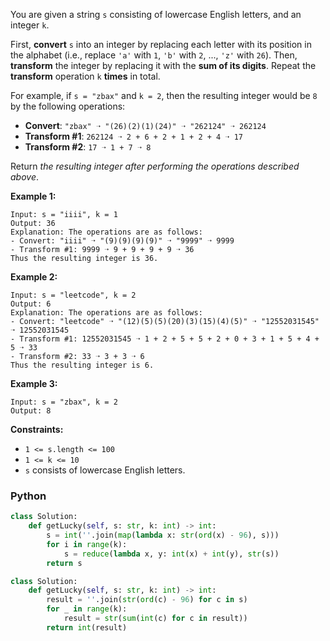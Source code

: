 You are given a string  `s`  consisting of lowercase English letters, and an integer  `k`.

First,  **convert**  `s`  into an integer by replacing each letter with its position in the alphabet (i.e., replace  `'a'`  with  `1`,  `'b'`  with  `2`, ...,  `'z'`  with  `26`). Then,  **transform**  the integer by replacing it with the  **sum of its digits**. Repeat the  **transform**  operation  `k` **times**  in total.

For example, if  `s = "zbax"`  and  `k = 2`, then the resulting integer would be  `8`  by the following operations:

-   **Convert**:  `"zbax" ➝ "(26)(2)(1)(24)" ➝ "262124" ➝ 262124`
-   **Transform #1**:  `262124 ➝ 2 + 6 + 2 + 1 + 2 + 4 ➝ 17`
-   **Transform #2**:  `17 ➝ 1 + 7 ➝ 8`

Return  _the resulting integer after performing the operations described above_.

**Example 1:**
```
Input: s = "iiii", k = 1
Output: 36
Explanation: The operations are as follows:
- Convert: "iiii" ➝ "(9)(9)(9)(9)" ➝ "9999" ➝ 9999
- Transform #1: 9999 ➝ 9 + 9 + 9 + 9 ➝ 36
Thus the resulting integer is 36.
```

**Example 2:**
```
Input: s = "leetcode", k = 2
Output: 6
Explanation: The operations are as follows:
- Convert: "leetcode" ➝ "(12)(5)(5)(20)(3)(15)(4)(5)" ➝ "12552031545" ➝ 12552031545
- Transform #1: 12552031545 ➝ 1 + 2 + 5 + 5 + 2 + 0 + 3 + 1 + 5 + 4 + 5 ➝ 33
- Transform #2: 33 ➝ 3 + 3 ➝ 6
Thus the resulting integer is 6.
```

**Example 3:**
```
Input: s = "zbax", k = 2
Output: 8
```

**Constraints:**

-   `1 <= s.length <= 100`
-   `1 <= k <= 10`
-   `s`  consists of lowercase English letters.


### Python
```python
class Solution:
    def getLucky(self, s: str, k: int) -> int:
        s = int(''.join(map(lambda x: str(ord(x) - 96), s)))
        for i in range(k):
            s = reduce(lambda x, y: int(x) + int(y), str(s))
        return s
```

```python
class Solution:
    def getLucky(self, s: str, k: int) -> int:
        result = ''.join(str(ord(c) - 96) for c in s)
        for _ in range(k):
            result = str(sum(int(c) for c in result))
        return int(result)
```